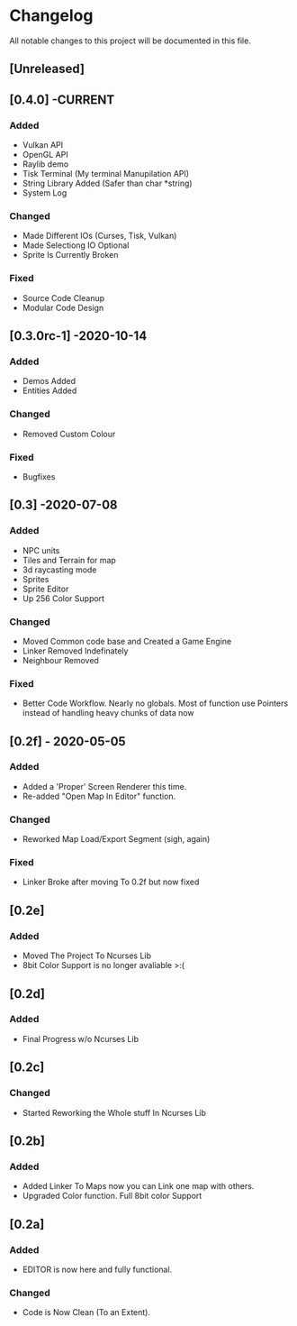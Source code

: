 # Changelog
All notable changes to this project will be documented in this file.

## [Unreleased]

## [0.4.0] -CURRENT
### Added
- Vulkan API
- OpenGL API
- Raylib demo
- Tisk Terminal (My terminal Manupilation API)
- String Library Added (Safer than char \*string)
- System Log

### Changed
- Made Different IOs (Curses, Tisk, Vulkan)
- Made Selectiong IO Optional
- Sprite Is Currently Broken

### Fixed
- Source Code Cleanup
- Modular Code Design


## [0.3.0rc-1] -2020-10-14
### Added
- Demos Added
- Entities Added

### Changed
- Removed Custom Colour

### Fixed
- Bugfixes


## [0.3] -2020-07-08
### Added
- NPC units 
- Tiles and Terrain for map
- 3d raycasting mode
- Sprites
- Sprite Editor
- Up 256 Color Support

### Changed
- Moved Common code base and Created a Game Engine
- Linker Removed Indefinately
- Neighbour Removed

### Fixed
- Better Code Workflow. Nearly no globals. Most of function use Pointers instead of handling heavy chunks of data now


## [0.2f] - 2020-05-05
### Added
- Added a 'Proper' Screen Renderer this time.
- Re-added "Open Map In Editor" function.

### Changed
- Reworked Map Load/Export Segment (sigh, again)

### Fixed
- Linker Broke after moving To 0.2f but now fixed

## [0.2e]
### Added
- Moved The Project To Ncurses Lib
- 8bit Color Support is no longer avaliable >:(


## [0.2d]
### Added
- Final Progress w/o Ncurses Lib


## [0.2c]
### Changed
- Started Reworking the Whole stuff In Ncurses Lib


## [0.2b]
### Added
- Added Linker To Maps now you can Link one map 
        with others.
- Upgraded Color function. Full 8bit color Support


## [0.2a]
### Added
- EDITOR is now here and fully functional.

### Changed
- Code is Now Clean (To an Extent).